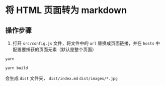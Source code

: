 # 将 HTML 页面转为 markdown

## 操作步骤
1. 打开 `src/config.js` 文件，将文件中的 `url` 替换成页面链接，并在 `hosts` 中配置要捕获的页面元素（默认是整个页面）
```bash
yarn
```
```bash
yarn build
```

会生成 `dist` 文件夹， `dist/index.md` `dist/images/*.jpg`
